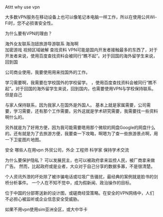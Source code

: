 Atitt why use vpn

大多数VPN服务在移动设备上也可以像笔记本电脑一样工作，所以在使用公共Wi-Fi时，您不必损害安全性。


为什么要有VPN的理由？


海外女友联系泡妞旅游导游联系
海淘啊  
加密游戏 视频区域破解
查找资料
VPN可能是国内开发者接触最多的东西了，对于开发者来说，使用百度查找资料会被同行“瞧不起”。对于回国的海外留学生来说，回到国

公司商业使用，我要使用用来找国外的工作。

学习需要啊，我需要在学校国外的学校留学。
，使用百度查找资料会被同行“瞧不起”。对于回国的海外留学生来说，回到国内，也需要使用VPN与学校保持联系。但是自己

与家人保持联系，因为我家人在国外是外国人。
基本上就是家属需要，公司需要，学习需要，还有那个工作需要。另外这就是学术研究需要，我需要找一些资料啊什么的。

另外就是为了好用方便，因为我可能需要嗯用那个微软的网盘Google的网盘什么的。还有就是为了去旅游方便，我要查一下攻略，啊嗯为了查一些旅游景点啊，用一下卫星图片地图。


安全
哪些人在用vpn
外贸公司，外企
工程师 科学家 保持学术交流


为什么要保护隐私？
可以发展民主，也可以被政府拿来监控人民，被厂商拿来做广告。 然而，比起政府或是业者，大众对于自己分享的数据多寡，不是很清楚。

个人资讯外泄的坏处除了被诈骗电话或垃圾广告骚扰，最经典的案例就是脸书的剑桥分析事件。 一个人在不知不觉中，成为假新闻、政治操作的目标。

位于中国的分部寄送新的设计图，或磋商经营策略。在安全的VPN网络中，人们不必担心被监听或企业信息安全受威胁。

如果不用vpn使用sim亚洲全区，或大中华卡
